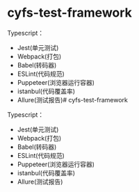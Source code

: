 

# cyfs-test-framework
 
Typescript： 

+ Jest(单元测试) 
+ Webpack(打包) 
+ Babel(转码器)
+ ESLint(代码规范)
+ Puppeteer(浏览器运行容器) 
+ istanbul(代码覆盖率)
+ Allure(测试报告)# cyfs-test-framework
 
Typescript： 

+ Jest(单元测试) 
+ Webpack(打包) 
+ Babel(转码器)
+ ESLint(代码规范)
+ Puppeteer(浏览器运行容器) 
+ istanbul(代码覆盖率)
+ Allure(测试报告)